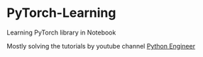 # PyTorch-Learning
Learning PyTorch library in Notebook

Mostly solving the tutorials by youtube channel [Python Engineer](https://www.youtube.com/watch?v=EMXfZB8FVUA&list=PLqnslRFeH2UrcDBWF5mfPGpqQDSta6VK4)
